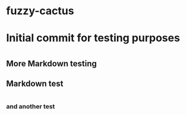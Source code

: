# fuzzy-cactus
# Initial commit for testing purposes
# 
## More Markdown testing
## Markdown test
#
### and another test
#
